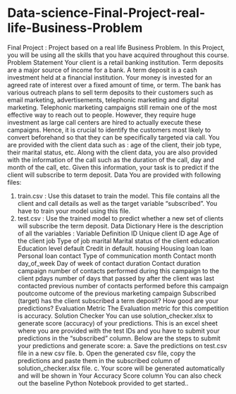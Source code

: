 # Data-science-Final-Project-real-life-Business-Problem
Final Project :  Project based on a real life Business Problem.
In this Project, you will be using all the skills that you have acquired
throughout this course.
Problem Statement
Your client is a retail banking institution. Term deposits are a major source
of income for a bank.
A term deposit is a cash investment held at a financial institution. Your
money is invested for an agreed rate of interest over a fixed amount of
time, or term.
The bank has various outreach plans to sell term deposits to their
customers such as email marketing, advertisements, telephonic marketing
and digital marketing.
Telephonic marketing campaigns still remain one of the most effective way
to reach out to people. However, they require huge investment as large call
centers are hired to actually execute these campaigns. Hence, it is crucial
to identify the customers most likely to convert beforehand so that they can
be specifically targeted via call.
You are provided with the client data such as : age of the client, their job
type, their marital status, etc. Along with the client data, you are also
provided with the information of the call such as the duration of the call, day
and month of the call, etc. Given this information, your task is to predict if
the client will subscribe to term deposit.
Data
You are provided with following files:
1. train.csv : Use this dataset to train the model. This file contains all the
client and call details as well as the target variable “subscribed”. You have
to train your model using this file.
2. test.csv : Use the trained model to predict whether a new set of clients
will subscribe the term deposit.
Data Dictionary
Here is the description of all the variables :
Variable Definition
ID Unique client ID
age Age of the client
job Type of job
marital Marital status of the client
education Education level
default Credit in default.
housing Housing loan
loan Personal loan
contact Type of communication
month Contact month
day_of_week Day of week of contact
duration Contact duration
campaign number of contacts performed during this
campaign to the client
pdays number of days that passed by after the client
was last contacted
previous number of contacts performed before this
campaign
poutcome outcome of the previous marketing campaign
Subscribed (target) has the client subscribed a term deposit?
How good are your predictions?
Evaluation Metric
The Evaluation metric for this competition is accuracy.
Solution Checker
You can use solution_checker.xlsx to generate score (accuracy) of your
predictions.
This is an excel sheet where you are provided with the test IDs and you
have to submit your predictions in the “subscribed” column. Below are the
steps to submit your predictions and generate score:
a. Save the predictions on test.csv file in a new csv file.
b. Open the generated csv file, copy the predictions and paste them in the
subscribed column of solution_checker.xlsx file.
c. Your score will be generated automatically and will be shown in Your
Accuracy Score column
You can also check out the baseline Python Notebook provided to get
started..
